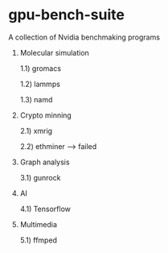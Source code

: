 # gpu-bench-suite
A collection of Nvidia benchmaking programs

1) Molecular simulation

   1.1) gromacs

   1.2) lammps

   1.3) namd

2) Crypto minning

   2.1) xmrig

   2.2) ethminer --> failed

3) Graph analysis

   3.1) gunrock

4) AI

   4.1) Tensorflow

5) Multimedia

   5.1) ffmped
